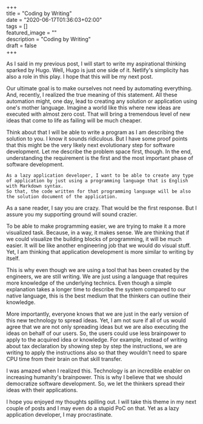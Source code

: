 +++  
title = "Coding by Writing"  
date = "2020-06-17T01:36:03+02:00"  
tags = []  
featured_image = ""  
description = "Coding by Writing"  
draft = false  
+++  

As I said in my previous post, I will start to write my aspirational thinking sparked by Hugo. 
Well, Hugo is just one side of it. 
Netlify's simplicity has also a role in this play. 
I hope that this will be my next post.

Our ultimate goal is to make ourselves not need by automating everything. 
And, recently, I realized the true meaning of this statement. 
All these automation might, one day, lead to creating any solution or application using one's mother language. 
Imagine a world like this where new ideas are executed with almost zero cost.
That will bring a tremendous level of new ideas that come to life as failing will be much cheaper.

<!-- Since testing a new idea will be much cheaper, we will . 
 -->
<!-- 
This kind of world would be quite dynamic that the knowledge accumulation on specific areas will increase tremendously.
 -->



<!-- So, application development should be as easy as writing in simple English. -->
Think about that I will be able to write a program as I am describing the solution to you.
I know it sounds ridiculous.
But I have some proof points that this might be the very likely next evolutionary step for software development.
Let me describe the problem space first, though. 
In the end, understanding the requirement is the first and the most important phase of software development. 

```
As a lazy application developer, I want to be able to create any type of application by just using a programming language that is English with Markdown syntax. 
So that, the code written for that programming language will be also the solution document of the application.
```

As a sane reader, I say you are crazy. 
That would be the first response. 
But I assure you my supporting ground will sound crazier. 

To be able to make programming easier, we are trying to make it a more visualized task. 
Because, in a way, it makes sense. 
We are thinking that if we could visualize the building blocks of programming, it will be much easier. 
It will be like another engineering job that we would do visual stuff.
Yet, I am thinking that application development is more similar to writing by itself.

This is why even though we are using a tool that has been created by the engineers, we are still writing. 
We are just using a language that requires more knowledge of the underlying technics.
Even though a simple explanation takes a longer time to describe the system compared to our native language, this is the best medium that the thinkers can outline their knowledge.

<!-- TODO: this might become another post or the next post -->
<!-- We are just using a very strict language due the comprehension limit of the tool that we are using.  -->
<!-- You can think it like pressing a button in typewriter but, of course, it is a more advanced technic. -->
<!-- It is just a very strict language that requires a more mathematical thinking.  -->
<!-- 
And, we are writing in a very strict language. 
Even though even a simple explanation takes takes longer time to describe compared to our native language, we are still writing.
 -->

<!-- I can explain this in an analogy that will sound even crazier.
A software Developer's relationship with a computer engineer is similar to the writer's relationship with the typewriter engineer. 
I am sure most of the typewriter engineers were also the user of their invention.
And they perfected it to be used by other people who don't need to know the underlying technics.
In the same mindset, we understand how the typewriter is working but this doesn't mean that we will stop here.  -->

More importantly, everyone knows that we are just in the early version of this new technology to spread ideas.
Yet, I am not sure if all of us would agree that we are not only spreading ideas but we are also executing the ideas on behalf of our users. 
So, the users could use less brainpower to apply to the acquired idea or knowledge.
For example, instead of writing about tax declaration by showing step by step the instructions, we are writing to apply the instructions also so that they wouldn't need to spare CPU time from their brain on that skill transfer.

I was amazed when I realized this. 
Technology is an incredible enabler on increasing humanity's brainpower. 
This is why I believe that we should democratize software development.
So, we let the thinkers spread their ideas with their applications.

I hope you enjoyed my thoughts spilling out. 
I will take this theme in my next couple of posts and I may even do a stupid PoC on that. 
Yet as a lazy application developer, I may procrastinate.

<!-- Of course, I am talking about application developers like me. 
And, I have deep respect toward engineers who made this possible in the first place.
But application development shouldn't be taken as an engineering profession. 
We should aim for the very same thing that the typewriter engineers had aimed. -->

<!-- We want the software to be used by other people.
Like the writers would want their ideas to be spread and applied so that they can be used.
We are also spreading our ideas including its application. 
For example,  -->

<!-- our ultimate goal when we are writing a software. -->

<!-- After making this bold statement, I am obliged to fill the underlying idea of it. 
But, as I said in my previous post, this will take a couple of posts to describe. 
I hope you enjoyed my thoughts spilling out. -->


<!-- actually, I think every single page should be developed like hugo 
the simplicity and backward compatibility is amazing. 
I didn't spend a minute to get i on netlify. 
thanks to netlify, I don't even need to use my dummy publish script
but I don't need it anymore as the automation became too eazy that even lazy devs like started to it easily.  -->

<!-- 
it is necessary. because, there are a lot of developers struggling with their work load a lot from waterfall to agile. and they still couldn't figure out devops. 
I think we need a better way of abstraction 
so, the language still is for the developers. so, it can be a bit more complex rules then english language. It can specifically requires you  to tell the sentence in a stardard format. More like, standard English
There are a lot of algoritms that already understand standard english 
so, understanding wouldn't be an issues. The issue would be to create proper machine learning pattern for that understanding. 
However, if the there are some issusing with a smaller region, then it can deep dive  to that point and give another command to allow the ML to make a better guess
by this way, it can became an artisan or craftsman work that the mere tool is words
of course, it might have some defects that can't be solvable by the ML
but, it will be a language that will spill out strongly opiniated platfrom like compiler does currently. 
but, instead of focusing on one side of the problem 
it focuses on solving the problem on a big scale like web
apparent language will be js for this as the node.js and react are pretty mature and widely used
so, it will spill out this strongly opiniated but more commonly solution. 
some of the developers will still enjoy their night and days in this dark days of our programming.
so that, these heroes will debug the issue in the code level and write the necessary modification to the final touch without asking ML.
So, we will be able to abstract away some of our work to the ML as we are trying to do in other industries
of course, there will be relatively less jobs for us or since becoming software craftsman will be much easier to master
but we will have more areas to cover but we will have more inputs to cover from the physical world by this development that will require us to build more and more software 
this is why, I don't think we might still have a shortage of a developer sticked to this archaic age. 
I am sure of us also would love to use a much simpler language to enjoy creating something that it doesn't exist.
espcially lazy ones like me
the ML algorithm also will continue to learn from the wise as manual inputs are forwarded as a feedback to the ML  
so that we will start our apprentice in to the land of intelligent beings 
until we are making it intelligent as intelligence as us.
Then, of course, we need to graduate our apprentice and we hope for the best 
so, we will should start to also become more peaceful at home until our ML started to realize that their mommy and daddy are fighting continously for nothing and they will also think the only communication channel is fighting back.
I hope our beloved kid doesn't become an asshole because of our defects.




-->

